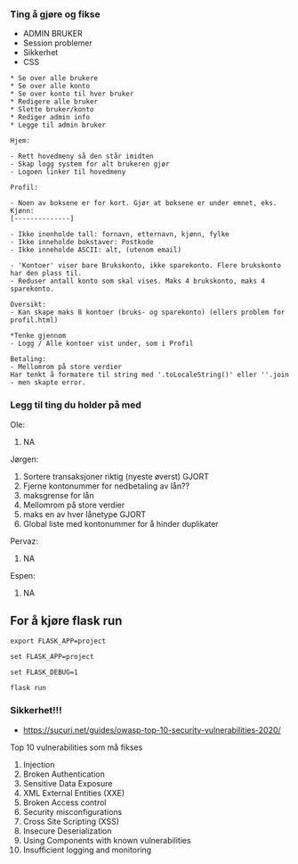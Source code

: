 ### Ting å gjøre og fikse
  * ADMIN BRUKER
  * Session problemer
  * Sikkerhet
  * CSS

```
* Se over alle brukere
* Se over alle konto
* Se over konto til hver bruker
* Redigere alle bruker
* Slette bruker/konto
* Rediger admin info
* Legge til admin bruker
```
```
Hjem:

- Rett hovedmeny så den står imidten
- Skap logg system for alt brukeren gjør
- Logoen linker til hovedmeny
```
```
Profil:

- Noen av boksene er for kort. Gjør at boksene er under emnet, eks.
Kjønn:
[--------------]

- Ikke inenholde tall: fornavn, etternavn, kjønn, fylke
- Ikke inneholde bokstaver: Postkode
- Ikke inneholde ASCII: alt, (utenom email)

- 'Kontoer' viser bare Brukskonto, ikke sparekonto. Flere brukskonto har den plass til.
- Reduser antall konto som skal vises. Maks 4 brukskonto, maks 4 sparekonto.
```
```
Oversikt:
- Kan skape maks 8 kontoer (bruks- og sparekonto) (ellers problem for profil.html)

*Tenke gjennom
- Logg / Alle kontoer vist under, som i Profil
```
```
Betaling:
- Mellomrom på store verdier
Har tenkt å formatere til string med '.toLocaleString()' eller ''.join - men skapte error.

```

### Legg til ting du holder på med
Ole:
    
1. NA
  
Jørgen:

1. Sortere transaksjoner riktig (nyeste øverst)           GJORT
2. Fjerne kontonummer for nedbetaling av lån??
3. maksgrense for lån
4. Mellomrom på store verdier
5. maks en av hver lånetype                               GJORT
6. Global liste med kontonummer for å hinder duplikater

Pervaz:

1. NA

Espen:

1. NA

## For å kjøre flask run

```
export FLASK_APP=project
```
```
set FLASK_APP=project
```
```
set FLASK_DEBUG=1
```
```
flask run
```

### Sikkerhet!!!
  * https://sucuri.net/guides/owasp-top-10-security-vulnerabilities-2020/

Top 10 vulnerabilities som må fikses

1. Injection
2. Broken Authentication
3. Sensitive Data Exposure
4. XML External Entities (XXE)
5. Broken Access control
6. Security misconfigurations
7. Cross Site Scripting (XSS)
8. Insecure Deserialization
9. Using Components with known vulnerabilities
10. Insufficient logging and monitoring
